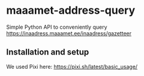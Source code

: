 # maaamet-address-query

Simple Python API to conveniently query https://inaadress.maaamet.ee/inaadress/gazetteer

## Installation and setup

We used Pixi here: https://pixi.sh/latest/basic_usage/


